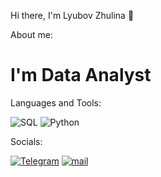 Hi there, I'm Lyubov Zhulina 👋

About me:

# I'm Data Analyst 

Languages and Tools:

![SQL](https://img.shields.io/badge/-SQL-090909?style=for-the-badge&logo=mysql&logoColor=47C5FB)
![Python](https://img.shields.io/badge/-Python-090909?style=for-the-badge&logo=python&logoColor=097CDB)

Socials:

[![Telegram](https://img.shields.io/badge/-Telegram-090909?style=for-the-badge&logo=telegram&logoColor=27A0D9)](https://t.me/Zhulina_Lyubov)
[![mail](https://img.shields.io/badge/-Mail-090909?style=for-the-badge&logo=gmail&logoColor=4F7DB3)](mailto:zhulinal.g@list.ru.ru)
